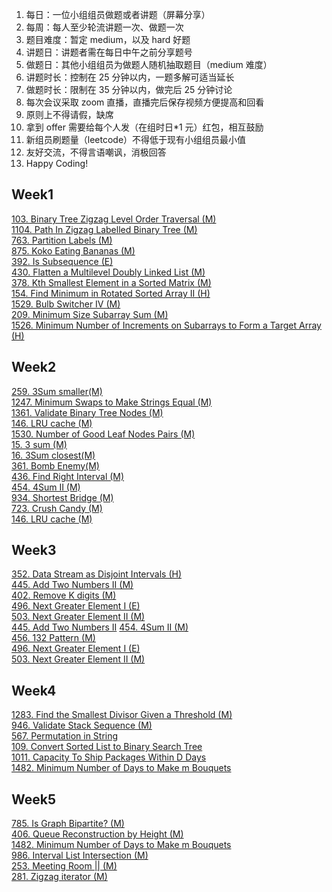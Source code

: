 1. 每日：一位小组组员做题或者讲题（屏幕分享）
2. 每周：每人至少轮流讲题一次、做题一次
3. 题目难度：暂定 medium，以及 hard 好题
4. 讲题日：讲题者需在每日中午之前分享题号
5. 做题日：其他小组组员为做题人随机抽取题目（medium 难度）
6. 讲题时长：控制在 25 分钟以内，一题多解可适当延长
7. 做题时长：限制在 35 分钟以内，做完后 25 分钟讨论
8. 每次会议采取 zoom 直播，直播完后保存视频方便提高和回看
9. 原则上不得请假，缺席
10. 拿到 offer 需要给每个人发（在组时日\*1 元）红包，相互鼓励
11. 新组员刷题量（leetcode）不得低于现有小组组员最小值
12. 友好交流，不得言语嘲讽，消极回答
13. Happy Coding!

## Week1

[103. Binary Tree Zigzag Level Order Traversal (M)](https://leetcode.com/problems/binary-tree-zigzag-level-order-traversal)  
[1104. Path In Zigzag Labelled Binary Tree (M)](https://leetcode.com/problems/path-in-zigzag-labelled-binary-tree/)  
[763. Partition Labels (M)](https://leetcode.com/problems/partition-labels/)  
[875. Koko Eating Bananas (M)](https://leetcode.com/problems/koko-eating-bananas/)  
[392. Is Subsequence (E)](https://leetcode.com/problems/is-subsequence/)  
[430. Flatten a Multilevel Doubly Linked List (M)](https://leetcode.com/problems/flatten-a-multilevel-doubly-linked-list/)  
[378. Kth Smallest Element in a Sorted Matrix (M)](https://leetcode.com/problems/kth-smallest-element-in-a-sorted-matrix/)  
[154. Find Minimum in Rotated Sorted Array II (H)](https://leetcode.com/problems/find-minimum-in-rotated-sorted-array-ii/)  
[1529. Bulb Switcher IV (M)](https://leetcode.com/problems/bulb-switcher-iv/)  
[209. Minimum Size Subarray Sum (M)](https://leetcode.com/problems/minimum-size-subarray-sum/submissions/)  
[1526. Minimum Number of Increments on Subarrays to Form a Target Array (H)](https://leetcode.com/problems/minimum-number-of-increments-on-subarrays-to-form-a-target-array/)

## Week2
[259. 3Sum smaller(M)](https://leetcode.com/problems/3sum-smaller/)  
[1247. Minimum Swaps to Make Strings Equal (M)](https://leetcode.com/problems/minimum-swaps-to-make-strings-equal/)  
[1361. Validate Binary Tree Nodes (M)](https://leetcode.com/problems/validate-binary-tree-nodes/)  
[146. LRU cache (M)](https://leetcode.com/problems/lru-cache/)  
[1530. Number of Good Leaf Nodes Pairs (M)](https://leetcode.com/problems/number-of-good-leaf-nodes-pairs/)  
[15. 3 sum (M)](https://leetcode.com/problems/3sum/)  
[16. 3Sum closest(M)](https://leetcode.com/problems/3sum-closest/)  
[361. Bomb Enemy(M)](https://leetcode.com/problems/bomb-enemy/)  
[436. Find Right Interval (M)](https://leetcode.com/problems/find-right-interval/)  
[454. 4Sum II (M)](https://leetcode.com/problems/4sum-ii/)  
[934. Shortest Bridge (M)](https://leetcode.com/problems/shortest-bridge/)  
[723. Crush Candy (M)](https://leetcode.com/problems/candy-crush/)  
[146. LRU cache (M)](https://leetcode.com/problems/lru-cache/)  


## Week3
[352. Data Stream as Disjoint Intervals (H)](https://leetcode.com/problems/data-stream-as-disjoint-intervals/)  
[445. Add Two Numbers II (M)](https://leetcode.com/problems/add-two-numbers-ii/)  
[402. Remove K digits (M)](https://leetcode.com/problems/remove-k-digits/)  
[496. Next Greater Element I (E)](https://leetcode.com/problems/next-greater-element-i/)  
[503. Next Greater Element II (M)](https://leetcode.com/problems/next-greater-element-ii/)  
[445. Add Two Numbers II](https://leetcode.com/problems/add-two-numbers-ii/)
[454. 4Sum II (M)](https://leetcode.com/problems/4sum-ii/)  
[456. 132 Pattern (M)](https://leetcode.com/problems/132-pattern/)  
[496. Next Greater Element I (E)](https://leetcode.com/problems/next-greater-element-i/)  
[503. Next Greater Element II (M)](https://leetcode.com/problems/next-greater-element-ii/)  

## Week4

[1283. Find the Smallest Divisor Given a Threshold (M)](https://leetcode.com/problems/find-the-smallest-divisor-given-a-threshold/)  
[946. Validate Stack Sequence (M)](https://leetcode.com/problems/validate-stack-sequences/)  
[567. Permutation in String](https://leetcode.com/problems/permutation-in-string/)  
[109. Convert Sorted List to Binary Search Tree](https://leetcode.com/problems/convert-sorted-list-to-binary-search-tree/)  
[1011. Capacity To Ship Packages Within D Days](https://leetcode.com/problems/capacity-to-ship-packages-within-d-days/)  
[1482. Minimum Number of Days to Make m Bouquets](https://leetcode.com/problems/minimum-number-of-days-to-make-m-bouquets/)

## Week5

[785. Is Graph Bipartite? (M)](https://leetcode.com/problems/is-graph-bipartite/)  
[406. Queue Reconstruction by Height (M)](https://leetcode.com/problems/queue-reconstruction-by-height/)  
[1482. Minimum Number of Days to Make m Bouquets](https://leetcode.com/problems/minimum-number-of-days-to-make-m-bouquets/)  
[986. Interval List Intersection (M)](https://leetcode.com/problems/interval-list-intersections/)  
[253. Meeting Room || (M)](https://leetcode.com/problems/meeting-rooms-ii/)  
[281. Zigzag iterator (M)](https://leetcode.com/problems/zigzag-iterator/)  


